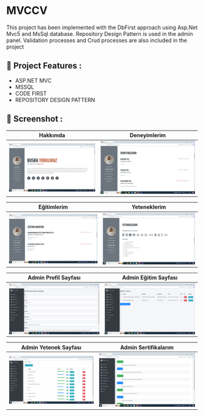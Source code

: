 # MVCCV
This project has been implemented with the DbFirst approach using Asp.Net Mvc5 and MsSql database.
Repository Design Pattern is used in the admin panel.
Validation processes and Crud processes are also included in the project

## :floppy_disk: Project Features :
- ASP.NET MVC
- MSSQL
- CODE FIRST
- REPOSITORY DESIGN PATTERN

## :camera_flash: Screenshot :

| Hakkımda | Deneyimlerim |  
|:-:|:-:|
| ![Fist](https://github.com/BusraYorulmaz/MvcCv/blob/master/pictures/1.png) | ![3](https://github.com/BusraYorulmaz/MvcCv/blob/master/pictures/2.png)

| Eğitimlerim | Yeteneklerim |  
|:-:|:-:|
| ![Fist](https://github.com/BusraYorulmaz/MvcCv/blob/master/pictures/3.png) | ![3](https://github.com/BusraYorulmaz/MvcCv/blob/master/pictures/4.png)

| Admin Profil Sayfası | Admin Eğitim Sayfası |  
|:-:|:-:|
| ![Fist](https://github.com/BusraYorulmaz/MvcCv/blob/master/pictures/5.png) | ![3](https://github.com/BusraYorulmaz/MvcCv/blob/master/pictures/6.png)

| Admin Yetenek Sayfası | Admin Sertifikalarım |  
|:-:|:-:|
| ![Fist](https://github.com/BusraYorulmaz/MvcCv/blob/master/pictures/7.png) | ![3](https://github.com/BusraYorulmaz/MvcCv/blob/master/pictures/8.png)



 

